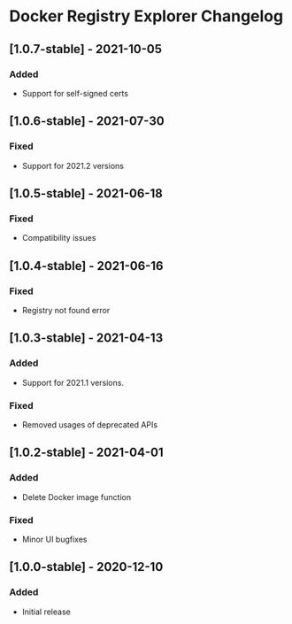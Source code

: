 <!-- Keep a Changelog guide -> https://keepachangelog.com -->

# Docker Registry Explorer Changelog

## [1.0.7-stable] - 2021-10-05
### Added
- Support for self-signed certs

## [1.0.6-stable] - 2021-07-30
### Fixed
- Support for 2021.2 versions

## [1.0.5-stable] - 2021-06-18
### Fixed
- Compatibility issues

## [1.0.4-stable] - 2021-06-16
### Fixed
- Registry not found error

## [1.0.3-stable] - 2021-04-13
### Added
- Support for 2021.1 versions.

### Fixed
- Removed usages of deprecated APIs 

## [1.0.2-stable] - 2021-04-01
### Added
- Delete Docker image function

### Fixed
- Minor UI bugfixes

## [1.0.0-stable] - 2020-12-10
### Added
- Initial release
